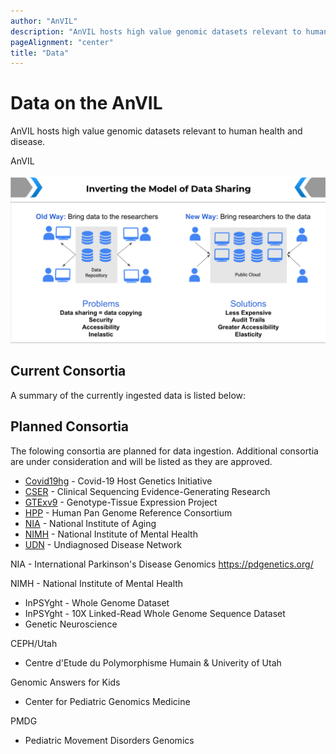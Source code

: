 ```yaml
---
author: "AnVIL"
description: "AnVIL hosts high value genomic datasets relevant to human health and disease."
pageAlignment: "center"
title: "Data"
---
```


# Data on the AnVIL

<hero small>AnVIL hosts high value genomic datasets relevant to human health and disease.</hero>

AnVIL 


![Inverting the Model of Data Sharing](./_images/inverting-the-model-of-data-sharing.png)


## Current Consortia
 
 A summary of the currently ingested data is listed below:
 
<data-summary></data-summary>

## Planned Consortia

The folowing consortia are planned for data ingestion. Additional consortia are under consideration and will be listed as they are approved.

* [Covid19hg](https://www.covid19hg.org) -  Covid-19 Host Genetics Initiative
* [CSER](https://cser-consortium.org ) - Clinical Sequencing Evidence-Generating Research
* [GTExv9](https://gtexportal.org/home/) - Genotype-Tissue Expression Project
* [HPP](https://humanpangenome.org/) - Human Pan Genome Reference Consortium
* [NIA](https://www.nia.nih.gov/) - National Institute of Aging
* [NIMH](https://nda.nih.gov/) - National Institute of Mental Health
* [UDN](https://undiagnosed.hms.harvard.edu/) - Undiagnosed Disease Network

NIA - International Parkinson's Disease Genomics
https://pdgenetics.org/

NIMH - National Institute of Mental Health

- InPSYght - Whole Genome Dataset
- InPSYght - 10X Linked-Read Whole Genome Sequence Dataset
- Genetic Neuroscience

CEPH/Utah
- Centre d'Etude du Polymorphisme Humain & Univerity of Utah

Genomic Answers for Kids
- Center for Pediatric Genomics Medicine

PMDG
- Pediatric Movement Disorders Genomics